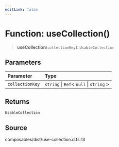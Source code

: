 ```yaml
---
editLink: false
---
```


# Function: useCollection()

> **useCollection**(`collectionKey`): `UsableCollection`

## Parameters

| Parameter       | Type                                      |
| :-------------- | :---------------------------------------- |
| `collectionKey` | `string` \| `Ref`\< `null` \| `string` \> |

## Returns

`UsableCollection`

## Source

composables/dist/use-collection.d.ts:13
